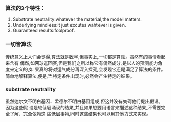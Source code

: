 ### 算法的3个特性：

1. Substrate neutrality:whatever the material,the model matters. 
2. Underlying mindless:it just excutes wahtever is given.
3. Guaranteed results:foolproof.

### 一切皆算法
传统意义上人们会觉得,算法就是数学,但事实上,一切都是算法。虽然有的事情看起来含有 偶然,如网球巡回赛,但是我们之所以称它有偶然成分,是以人的预测能力角度来定义的,如 果真的将对运气成分再深入探究,会发现它还是满足了算法的条件。
简单地解释算法,便是,当特定条件出现时,必然会产生特定的结果。 

### substrate neutrality
虽然达尔文不明白基因、孟德尔不明白基因组成,但这并没有妨碍他们提出假设。因为这些假
设是较低层涌现的结果,并且如果想要用语言来描述这种结果,不需要完全了解、完全依赖这
些低层事物,同时这些结果也可以用其他方式来实现。